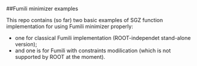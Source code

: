 ##Fumili minimizer examples

This repo contains (so far) two basic examples of SGZ function implementation for using Fumili minimizer properly:
* one for classical Fumili implementation (ROOT-independet stand-alone version);
* and one is for Fumili with constraints modilication (which is not supported by ROOT at the moment).


